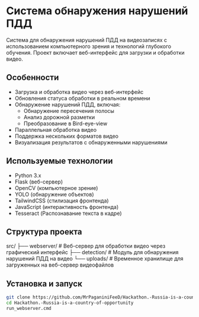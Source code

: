 # Система обнаружения нарушений ПДД

Система для обнаружения нарушений ПДД на видеозаписях с использованием компьютерного зрения и технологий глубокого обучения. Проект включает веб-интерфейс для загрузки и обработки видео.

## Особенности

- Загрузка и обработка видео через веб-интерфейс
- Обновления статуса обработки в реальном времени
- Обнаружение нарушений ПДД, включая:
  - Обнаружение пересечения полосы
  - Анализ дорожной разметки
  - Преобразование в Bird-eye-view
- Параллельная обработка видео
- Поддержка нескольких форматов видео
- Визуализация результатов с обнаруженными нарушениями

## Используемые технологии

- Python 3.x
- Flask (веб-сервер)
- OpenCV (компьютерное зрение)
- YOLO (обнаружение объектов)
- TailwindCSS (стилизация фронтенда)
- JavaScript (интерактивность фронтенда)
- Tesseract (Распознавание текста в кадре)

## Структура проекта
src/
├── webserver/          # Веб-сервер для обработки видео через графический интерфейс
├── detection/          # Модуль для обнаружения нарушений ПДД на видео
└── uploads/            # Временное хранилище для загруженных на веб-сервер видеофайлов

## Установка и запуск

```bash
git clone https://github.com/MrPaganiniFeeD/Hackathon.-Russia-is-a-country-of-opportunity
cd Hackathon.-Russia-is-a-country-of-opportunity
run_webserver.cmd
```